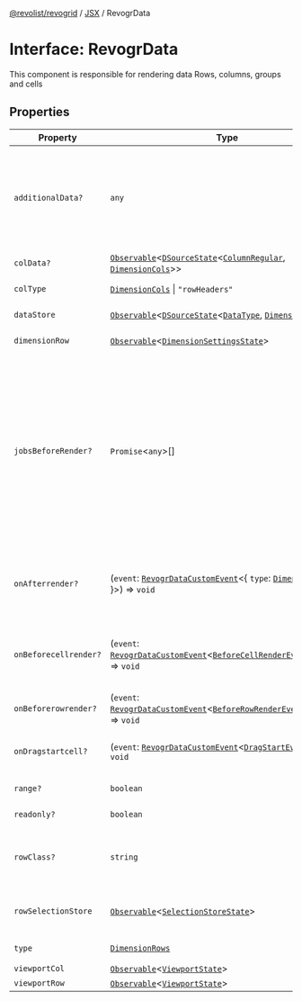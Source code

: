 [@revolist/revogrid](README.md) / [JSX](Namespace.JSX.md) / RevogrData

# Interface: RevogrData

This component is responsible for rendering data
Rows, columns, groups and cells

## Properties

| Property | Type | Description | Defined in |
| ------ | ------ | ------ | ------ |
| `additionalData?` | `any` | Additional data to pass to renderer Used in plugins such as vue or react to pass root app entity to cells | [src/components.d.ts:1568](https://github.com/revolist/revogrid/blob/69db770b4dd0e83354c8d987e03567beaf944291/src/components.d.ts#L1568) |
| `colData?` | [`Observable`](TypeAlias.Observable.md)\<[`DSourceState`](TypeAlias.DSourceState.md)\<[`ColumnRegular`](Interface.ColumnRegular.md), [`DimensionCols`](TypeAlias.DimensionCols.md)\>\> | Column source | [src/components.d.ts:1572](https://github.com/revolist/revogrid/blob/69db770b4dd0e83354c8d987e03567beaf944291/src/components.d.ts#L1572) |
| `colType` | [`DimensionCols`](TypeAlias.DimensionCols.md) \| `"rowHeaders"` | Column data type | [src/components.d.ts:1576](https://github.com/revolist/revogrid/blob/69db770b4dd0e83354c8d987e03567beaf944291/src/components.d.ts#L1576) |
| `dataStore` | [`Observable`](TypeAlias.Observable.md)\<[`DSourceState`](TypeAlias.DSourceState.md)\<[`DataType`](TypeAlias.DataType.md), [`DimensionRows`](TypeAlias.DimensionRows.md)\>\> | Data rows source | [src/components.d.ts:1580](https://github.com/revolist/revogrid/blob/69db770b4dd0e83354c8d987e03567beaf944291/src/components.d.ts#L1580) |
| `dimensionRow` | [`Observable`](TypeAlias.Observable.md)\<[`DimensionSettingsState`](Interface.DimensionSettingsState.md)\> | Dimension settings Y | [src/components.d.ts:1584](https://github.com/revolist/revogrid/blob/69db770b4dd0e83354c8d987e03567beaf944291/src/components.d.ts#L1584) |
| `jobsBeforeRender?` | `Promise`\<`any`\>[] | Prevent rendering until job is done. Can be used for initial rendering performance improvement. When several plugins require initial rendering this will prevent double initial rendering. | [src/components.d.ts:1588](https://github.com/revolist/revogrid/blob/69db770b4dd0e83354c8d987e03567beaf944291/src/components.d.ts#L1588) |
| `onAfterrender?` | (`event`: [`RevogrDataCustomEvent`](Interface.RevogrDataCustomEvent.md)\<\{ `type`: [`DimensionRows`](TypeAlias.DimensionRows.md); \}\>) => `void` | When data render finished for the designated type | [src/components.d.ts:1592](https://github.com/revolist/revogrid/blob/69db770b4dd0e83354c8d987e03567beaf944291/src/components.d.ts#L1592) |
| `onBeforecellrender?` | (`event`: [`RevogrDataCustomEvent`](Interface.RevogrDataCustomEvent.md)\<[`BeforeCellRenderEvent`](Interface.BeforeCellRenderEvent.md)\<`any`\>\>) => `void` | Before each cell render function. Allows to override cell properties | [src/components.d.ts:1596](https://github.com/revolist/revogrid/blob/69db770b4dd0e83354c8d987e03567beaf944291/src/components.d.ts#L1596) |
| `onBeforerowrender?` | (`event`: [`RevogrDataCustomEvent`](Interface.RevogrDataCustomEvent.md)\<[`BeforeRowRenderEvent`](Interface.BeforeRowRenderEvent.md)\<`any`\>\>) => `void` | Before each row render | [src/components.d.ts:1600](https://github.com/revolist/revogrid/blob/69db770b4dd0e83354c8d987e03567beaf944291/src/components.d.ts#L1600) |
| `onDragstartcell?` | (`event`: [`RevogrDataCustomEvent`](Interface.RevogrDataCustomEvent.md)\<[`DragStartEvent`](Interface.DragStartEvent.md)\>) => `void` | Event emitted on cell drag start | [src/components.d.ts:1604](https://github.com/revolist/revogrid/blob/69db770b4dd0e83354c8d987e03567beaf944291/src/components.d.ts#L1604) |
| `range?` | `boolean` | Range allowed | [src/components.d.ts:1608](https://github.com/revolist/revogrid/blob/69db770b4dd0e83354c8d987e03567beaf944291/src/components.d.ts#L1608) |
| `readonly?` | `boolean` | Readonly mode | [src/components.d.ts:1612](https://github.com/revolist/revogrid/blob/69db770b4dd0e83354c8d987e03567beaf944291/src/components.d.ts#L1612) |
| `rowClass?` | `string` | Defines property from which to read row class | [src/components.d.ts:1616](https://github.com/revolist/revogrid/blob/69db770b4dd0e83354c8d987e03567beaf944291/src/components.d.ts#L1616) |
| `rowSelectionStore` | [`Observable`](TypeAlias.Observable.md)\<[`SelectionStoreState`](TypeAlias.SelectionStoreState.md)\> | Selection, range, focus for row selection | [src/components.d.ts:1620](https://github.com/revolist/revogrid/blob/69db770b4dd0e83354c8d987e03567beaf944291/src/components.d.ts#L1620) |
| `type` | [`DimensionRows`](TypeAlias.DimensionRows.md) | Row data type | [src/components.d.ts:1624](https://github.com/revolist/revogrid/blob/69db770b4dd0e83354c8d987e03567beaf944291/src/components.d.ts#L1624) |
| `viewportCol` | [`Observable`](TypeAlias.Observable.md)\<[`ViewportState`](Interface.ViewportState.md)\> | Viewport X | [src/components.d.ts:1628](https://github.com/revolist/revogrid/blob/69db770b4dd0e83354c8d987e03567beaf944291/src/components.d.ts#L1628) |
| `viewportRow` | [`Observable`](TypeAlias.Observable.md)\<[`ViewportState`](Interface.ViewportState.md)\> | Viewport Y | [src/components.d.ts:1632](https://github.com/revolist/revogrid/blob/69db770b4dd0e83354c8d987e03567beaf944291/src/components.d.ts#L1632) |

